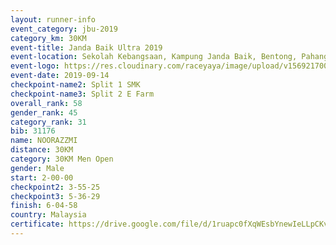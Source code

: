```yaml
---
layout: runner-info 
event_category: jbu-2019 
category_km: 30KM 
event-title: Janda Baik Ultra 2019 
event-location: Sekolah Kebangsaan, Kampung Janda Baik, Bentong, Pahang, Malaysia 
event-logo: https://res.cloudinary.com/raceyaya/image/upload/v1569217009/logo/janda-baik_vch1pc.jpg 
event-date: 2019-09-14 
checkpoint-name2: Split 1 SMK 
checkpoint-name3: Split 2 E Farm 
overall_rank: 58
gender_rank: 45
category_rank: 31
bib: 31176
name: NOORAZZMI
distance: 30KM
category: 30KM Men Open
gender: Male
start: 2-00-00
checkpoint2: 3-55-25
checkpoint3: 5-36-29
finish: 6-04-58
country: Malaysia
certificate: https://drive.google.com/file/d/1ruapc0fXqWEsbYnewIeLLpCKv-u3P_Nj/view?usp=sharing
---
```

